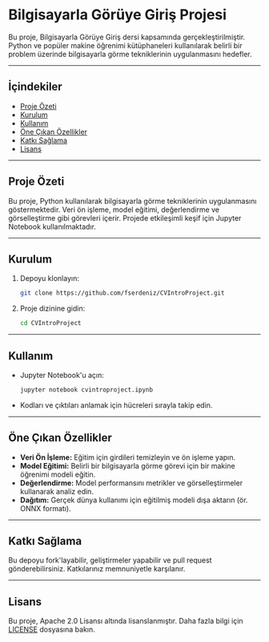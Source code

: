 # Bilgisayarla Görüye Giriş Projesi
Bu proje, Bilgisayarla Görüye Giriş dersi kapsamında gerçekleştirilmiştir. Python ve popüler makine öğrenimi kütüphaneleri kullanılarak belirli bir problem üzerinde bilgisayarla görme tekniklerinin uygulanmasını hedefler.

---
## İçindekiler
- [Proje Özeti](#proje-özeti)
- [Kurulum](#kurulum)
- [Kullanım](#kullanım)
- [Öne Çıkan Özellikler](#öne-çıkan-özellikler)
- [Katkı Sağlama](#katkı-sağlama)
- [Lisans](#lisans)
---
## Proje Özeti
Bu proje, Python kullanılarak bilgisayarla görme tekniklerinin uygulanmasını göstermektedir. Veri ön işleme, model eğitimi, değerlendirme ve görselleştirme gibi görevleri içerir. Projede etkileşimli keşif için Jupyter Notebook kullanılmaktadır.

---
## Kurulum
1. Depoyu klonlayın:
   ```bash
   git clone https://github.com/fserdeniz/CVIntroProject.git
   ```
2. Proje dizinine gidin:
   ```bash
   cd CVIntroProject
   ```
   
---
## Kullanım
- Jupyter Notebook'u açın:
   ```bash
   jupyter notebook cvintroproject.ipynb
   ```
- Kodları ve çıktıları anlamak için hücreleri sırayla takip edin.

---
## Öne Çıkan Özellikler
- **Veri Ön İşleme:** Eğitim için girdileri temizleyin ve ön işleme yapın.
- **Model Eğitimi:** Belirli bir bilgisayarla görme görevi için bir makine öğrenimi modeli eğitin.
- **Değerlendirme:** Model performansını metrikler ve görselleştirmeler kullanarak analiz edin.
- **Dağıtım:** Gerçek dünya kullanımı için eğitilmiş modeli dışa aktarın (ör. ONNX formatı).

---
## Katkı Sağlama
Bu depoyu fork'layabilir, geliştirmeler yapabilir ve pull request gönderebilirsiniz. Katkılarınız memnuniyetle karşılanır.

---
## Lisans
Bu proje, Apache 2.0 Lisansı altında lisanslanmıştır. Daha fazla bilgi için [LICENSE](LICENSE) dosyasına bakın.
